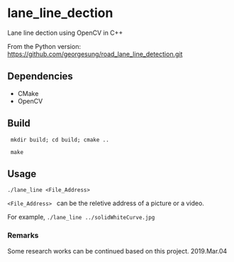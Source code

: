 # lane_line_dection
Lane line dection using OpenCV in C++

From the Python version: https://github.com/georgesung/road_lane_line_detection.git

## Dependencies
* CMake
* OpenCV

## Build
``` mkdir build; cd build; cmake ..```

``` make```
## Usage

```./lane_line <File_Address> ```

```<File_Address> ``` can be the reletive address of a picture or a video.

For example,
```./lane_line ../solidWhiteCurve.jpg```

### Remarks
Some research works can be continued based on this project. 2019.Mar.04
